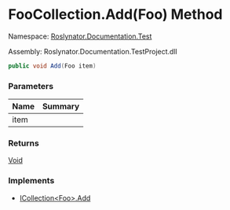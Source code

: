 # FooCollection\.Add\(Foo\) Method

Namespace: [Roslynator.Documentation.Test](../../README.md)

Assembly: Roslynator\.Documentation\.TestProject\.dll

```csharp
public void Add(Foo item)
```

### Parameters

| Name | Summary |
| ---- | ------- |
| item | |

### Returns

[Void](https://docs.microsoft.com/en-us/dotnet/api/system.void)

### Implements

* [ICollection\<Foo>.Add](https://docs.microsoft.com/en-us/dotnet/api/system.collections.generic.icollection-1.add)
